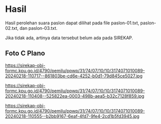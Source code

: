 # Hasil

Hasil perolehan suara paslon dapat dilihat pada file paslon-01.txt, paslon-02.txt, dan paslon-03.txt.

Jika tidak ada, artinya data tersebut belum ada pada SIREKAP.

## Foto C Plano

https://sirekap-obj-formc.kpu.go.id/4790/pemilu/ppwp/31/74/07/10/10/3174071010089-20240218-110717--861803be-cd6e-4252-b0d1-79d845ce5027.jpg

https://sirekap-obj-formc.kpu.go.id/4790/pemilu/ppwp/31/74/07/10/10/3174071010089-20240218-110408--525822ea-0003-498b-aea5-b32c7128f859.jpg

https://sirekap-obj-formc.kpu.go.id/4790/pemilu/ppwp/31/74/07/10/10/3174071010089-20240218-110555--b2bb9167-6eaf-4fd7-9fe4-2cd1b5fd3945.jpg
